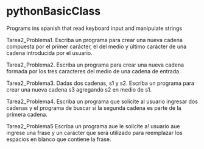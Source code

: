 # pythonBasicClass
Programs ins spanish that read keyboard input and manipulate strings

Tarea2_Problema1. Escriba un programa para crear una nueva cadena compuesta por el primer carácter,
el del medio y último carácter de una cadena introducida por el usuario.

Tarea2_Problema2. Escriba un programa para crear una nueva cadena formada por los tres caracteres
del medio de una cadena de entrada.

Tarea2_Problema3. Dadas dos cadenas, s1 y s2. Escriba un programa para crear una nueva cadena s3 agregando s2 en 
medio de s1.

Tarea2_Problema4. Escriba un programa que solicite al usuario ingresar dos cadenas y el programa de buscar si la 
segunda cadena es parte de la primera cadena.

Tarea2_Problema5 Escriba un programa aue le solicite a! usuario aue ingrese una frase y un carácter que será 
utilizado para reemplazar los espacios en blanco que contiene la frase.

